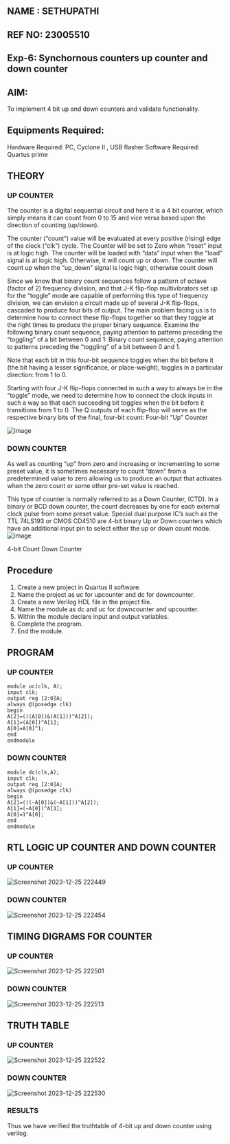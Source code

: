 ## NAME : SETHUPATHI
## REF NO: 23005510

 
 ## Exp-6: Synchornous counters up counter and down counter 
## AIM: 
To implement 4 bit up and down counters and validate functionality.
## Equipments Required:
Hardware Required: PC, Cyclone II , USB flasher
Software Required: Quartus prime
## THEORY 

### UP COUNTER 
The counter is a digital sequential circuit and here it is a 4 bit counter, which simply means it can count from 0 to 15 and vice versa based upon the direction of counting (up/down). 

The counter (“count“) value will be evaluated at every positive (rising) edge of the clock (“clk“) cycle.
The Counter will be set to Zero when “reset” input is at logic high.
The counter will be loaded with “data” input when the “load” signal is at logic high. Otherwise, it will count up or down.
The counter will count up when the “up_down” signal is logic high, otherwise count down

Since we know that binary count sequences follow a pattern of octave (factor of 2) frequency division, and that J-K flip-flop multivibrators set up for the “toggle” mode are capable of performing this type of frequency division, we can envision a circuit made up of several J-K flip-flops, cascaded to produce four bits of output.
The main problem facing us is to determine how to connect these flip-flops together so that they toggle at the right times to produce the proper binary sequence.
Examine the following binary count sequence, paying attention to patterns preceding the “toggling” of a bit between 0 and 1:
Binary count sequence, paying attention to patterns preceding the “toggling” of a bit between 0 and 1.

Note that each bit in this four-bit sequence toggles when the bit before it (the bit having a lesser significance, or place-weight), toggles in a particular direction: from 1 to 0.

Starting with four J-K flip-flops connected in such a way to always be in the “toggle” mode, we need to determine how to connect the clock inputs in such a way so that each succeeding bit toggles when the bit before it transitions from 1 to 0.
The Q outputs of each flip-flop will serve as the respective binary bits of the final, four-bit count:
Four-bit “Up” Counter

![image](https://user-images.githubusercontent.com/36288975/169644758-b2f4339d-9532-40c5-af40-8f4f8c942e2c.png)

### DOWN COUNTER 

As well as counting “up” from zero and increasing or incrementing to some preset value, it is sometimes necessary to count “down” from a predetermined value to zero allowing us to produce an output that activates when the zero count or some other pre-set value is reached.

This type of counter is normally referred to as a Down Counter, (CTD). In a binary or BCD down counter, the count decreases by one for each external clock pulse from some preset value. Special dual purpose IC’s such as the TTL 74LS193 or CMOS CD4510 are 4-bit binary Up or Down counters which have an additional input pin to select either the up or down count mode.
![image](https://user-images.githubusercontent.com/36288975/169644844-1a14e123-7228-4ed8-81a9-eb937dff4ac8.png)


4-bit Count Down Counter

## Procedure
1. Create a new project in Quartus II software.
2. Name the project as uc for upcounter and dc for downcounter.
3. Create a new Verilog HDL file in the project file.
4. Name the module as dc and uc for downcounter and upcounter.
5. Within the module declare input and output variables.
6. Complete the program.
7. End the module.

## PROGRAM 
### UP COUNTER
```
module uc(clk, A);
input clk;
output reg [2:0]A;
always @(posedge clk)
begin
A[2]=(((A[0])&(A[1]))^A[2]);
A[1]=(A[0])^A[1];
A[0]=A[0]^1;
end
endmodule
```
### DOWN COUNTER
```
module dc(clk,A);
input clk;
output reg [2:0]A;
always @(posedge clk)
begin
A[2]=(((~A[0])&(~A[1]))^A[2]);
A[1]=(~A[0])^A[1];
A[0]=1^A[0];
end
endmodule
```

## RTL LOGIC UP COUNTER AND DOWN COUNTER  
### UP COUNTER

![Screenshot 2023-12-25 222449](https://github.com/deepak23000154/Exp-7-Synchornous-counters-/assets/151951350/094a3ca5-f354-4d88-a8b7-20f34ff0abc7)


### DOWN COUNTER

![Screenshot 2023-12-25 222454](https://github.com/deepak23000154/Exp-7-Synchornous-counters-/assets/151951350/cb18ac44-9399-4ef0-81df-83bfd450c665)


 
## TIMING DIGRAMS FOR COUNTER  
### UP COUNTER

![Screenshot 2023-12-25 222501](https://github.com/deepak23000154/Exp-7-Synchornous-counters-/assets/151951350/8dfef0b8-e460-4fb9-a020-585f123f4fc4)


### DOWN COUNTER

![Screenshot 2023-12-25 222513](https://github.com/deepak23000154/Exp-7-Synchornous-counters-/assets/151951350/5a4e316b-62d0-484e-824d-5b01257f83f1)

 
## TRUTH TABLE
### UP COUNTER

![Screenshot 2023-12-25 222522](https://github.com/deepak23000154/Exp-7-Synchornous-counters-/assets/151951350/4e72649a-b402-403a-bb1d-f88e098d895c)

 
### DOWN COUNTER

![Screenshot 2023-12-25 222530](https://github.com/deepak23000154/Exp-7-Synchornous-counters-/assets/151951350/c1fa3562-b75c-45e2-8f68-33b8fd80e580)


### RESULTS 
Thus we have verified the truthtable of 4-bit up and down counter using verilog.
